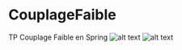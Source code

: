 # CouplageFaible
TP Couplage Faible en Spring
![alt text](https://github.com/IsHafid/CouplageFaible/tree/main/Imgs/DaoCapteur.png?raw=true)
![alt text](https://github.com/IsHafid/CouplageFaible/tree/main/Imgs/DaoDonnee.png?raw=true)
